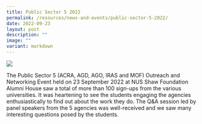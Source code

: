 ```yaml
---
title: Public Sector 5 2022
permalink: /resources/news-and-events/public-sector-5-2022/
date: 2022-09-23
layout: post
description: ""
image: ""
variant: markdown
---
```

![](/images/News%20&%20Events%20Photos/2022/2022-PS5.jpg)

The Public Sector 5 (ACRA, AGD, AGO, IRAS and MOF) Outreach and Networking Event held on 23 September 2022 at NUS Shaw Foundation Alumni House saw a total of more than 100 sign-ups from the various universities. It was heartening to see the students engaging the agencies enthusiastically to find out about the work they do. The Q&A session led by panel speakers from the 5 agencies was well-received and we saw many interesting questions posed by the students.